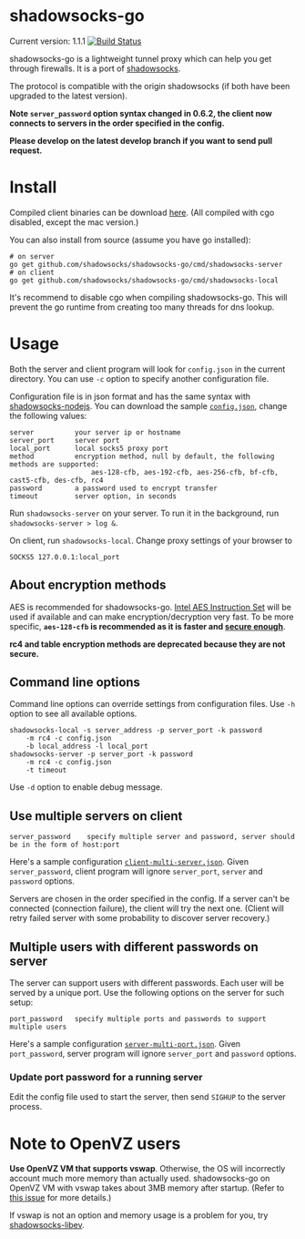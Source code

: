 # shadowsocks-go

Current version: 1.1.1 [![Build Status](https://travis-ci.org/shadowsocks/shadowsocks-go.png?branch=develop)](https://travis-ci.org/shadowsocks/shadowsocks-go)

shadowsocks-go is a lightweight tunnel proxy which can help you get through firewalls. It is a port of [shadowsocks](https://github.com/clowwindy/shadowsocks).

The protocol is compatible with the origin shadowsocks (if both have been upgraded to the latest version).

**Note `server_password` option syntax changed in 0.6.2, the client now connects to servers in the order specified in the config.**

**Please develop on the latest develop branch if you want to send pull request.**

# Install

Compiled client binaries can be download [here](http://dl.chenyufei.info/shadowsocks/). (All compiled with cgo disabled, except the mac version.)

You can also install from source (assume you have go installed):

```
# on server
go get github.com/shadowsocks/shadowsocks-go/cmd/shadowsocks-server
# on client
go get github.com/shadowsocks/shadowsocks-go/cmd/shadowsocks-local
```

It's recommend to disable cgo when compiling shadowsocks-go. This will prevent the go runtime from creating too many threads for dns lookup.

# Usage

Both the server and client program will look for `config.json` in the current directory. You can use `-c` option to specify another configuration file.

Configuration file is in json format and has the same syntax with [shadowsocks-nodejs](https://github.com/clowwindy/shadowsocks-nodejs/). You can download the sample [`config.json`](https://github.com/shadowsocks/shadowsocks-go/blob/master/config.json), change the following values:

```
server          your server ip or hostname
server_port     server port
local_port      local socks5 proxy port
method          encryption method, null by default, the following methods are supported:
                    aes-128-cfb, aes-192-cfb, aes-256-cfb, bf-cfb, cast5-cfb, des-cfb, rc4
password        a password used to encrypt transfer
timeout         server option, in seconds
```

Run `shadowsocks-server` on your server. To run it in the background, run `shadowsocks-server > log &`.

On client, run `shadowsocks-local`. Change proxy settings of your browser to

```
SOCKS5 127.0.0.1:local_port
```

## About encryption methods

AES is recommended for shadowsocks-go. [Intel AES Instruction Set](http://en.wikipedia.org/wiki/AES_instruction_set) will be used if available and can make encryption/decryption very fast. To be more specific, **`aes-128-cfb` is recommended as it is faster and [secure enough](https://www.schneier.com/blog/archives/2009/07/another_new_aes.html)**.

**rc4 and table encryption methods are deprecated because they are not secure.**

## Command line options

Command line options can override settings from configuration files. Use `-h` option to see all available options.

```
shadowsocks-local -s server_address -p server_port -k password
    -m rc4 -c config.json
    -b local_address -l local_port
shadowsocks-server -p server_port -k password
    -m rc4 -c config.json
    -t timeout
```

Use `-d` option to enable debug message.

## Use multiple servers on client

```
server_password    specify multiple server and password, server should be in the form of host:port
```

Here's a sample configuration [`client-multi-server.json`](https://github.com/shadowsocks/shadowsocks-go/blob/master/sample-config/client-multi-server.json). Given `server_password`, client program will ignore `server_port`, `server` and `password` options.

Servers are chosen in the order specified in the config. If a server can't be connected (connection failure), the client will try the next one. (Client will retry failed server with some probability to discover server recovery.)

## Multiple users with different passwords on server

The server can support users with different passwords. Each user will be served by a unique port. Use the following options on the server for such setup:

```
port_password   specify multiple ports and passwords to support multiple users
```

Here's a sample configuration [`server-multi-port.json`](https://github.com/shadowsocks/shadowsocks-go/blob/master/sample-config/server-multi-port.json). Given `port_password`, server program will ignore `server_port` and `password` options.

### Update port password for a running server

Edit the config file used to start the server, then send `SIGHUP` to the server process.

# Note to OpenVZ users

**Use OpenVZ VM that supports vswap**. Otherwise, the OS will incorrectly account much more memory than actually used. shadowsocks-go on OpenVZ VM with vswap takes about 3MB memory after startup. (Refer to [this issue](https://github.com/shadowsocks/shadowsocks-go/issues/3) for more details.)

If vswap is not an option and memory usage is a problem for you, try [shadowsocks-libev](https://github.com/madeye/shadowsocks-libev).
